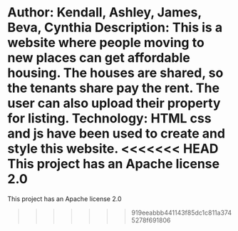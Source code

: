 Author: Kendall, Ashley, James, Beva, Cynthia
Description: This is a website where people moving to new places can get affordable housing. The houses are shared, so the tenants share pay the rent. The user can also upload their property for listing.
Technology: HTML css and js have been used to create and style this website.
<<<<<<< HEAD
This project has an Apache license 2.0
=======
This project has an Apache license 2.0 
>>>>>>> 919eeabbb441143f85dc1c811a3745278f691806
